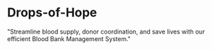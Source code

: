 # Drops-of-Hope
"Streamline blood supply, donor coordination, and save lives with our efficient Blood Bank Management System."
